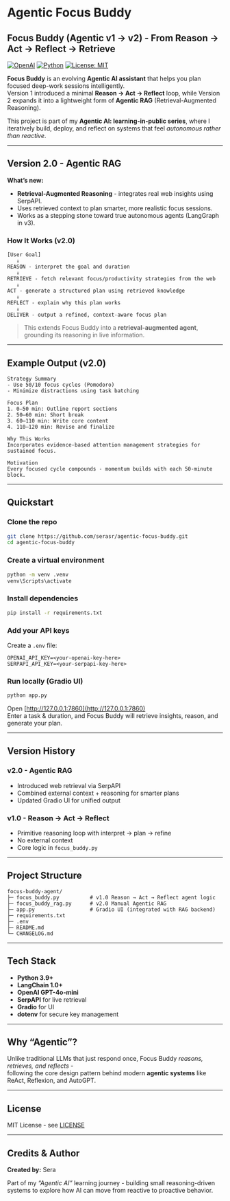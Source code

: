 # Agentic Focus Buddy
## Focus Buddy (Agentic v1 → v2) - From Reason → Act → Reflect → Retrieve

[![OpenAI](https://img.shields.io/badge/OpenAI-API-blue?logo=openai)](https://platform.openai.com)
[![Python](https://img.shields.io/badge/Python-3.9%2B-green?logo=python)](https://www.python.org/)
[![License: MIT](https://img.shields.io/badge/License-MIT-yellow.svg)](LICENSE)

**Focus Buddy** is an evolving **Agentic AI assistant** that helps you plan focused deep-work sessions intelligently.  
Version 1 introduced a minimal **Reason → Act → Reflect** loop, while Version 2 expands it into a lightweight form of **Agentic RAG** (Retrieval-Augmented Reasoning).

This project is part of my **Agentic AI: learning-in-public series**, where I iteratively build, deploy, and reflect on systems that feel *autonomous rather than reactive*.

---

## Version 2.0 - Agentic RAG

**What’s new:**
- **Retrieval-Augmented Reasoning** - integrates real web insights using SerpAPI.  
- Uses retrieved context to plan smarter, more realistic focus sessions.  
- Works as a stepping stone toward true autonomous agents (LangGraph in v3).

### How It Works (v2.0)
```
[User Goal]
   ↓
REASON - interpret the goal and duration  
   ↓
RETRIEVE - fetch relevant focus/productivity strategies from the web  
   ↓
ACT - generate a structured plan using retrieved knowledge  
   ↓
REFLECT - explain why this plan works  
   ↓
DELIVER - output a refined, context-aware focus plan
```
> This extends Focus Buddy into a **retrieval-augmented agent**, grounding its reasoning in live information.

---

## Example Output (v2.0)
```
Strategy Summary
- Use 50/10 focus cycles (Pomodoro)
- Minimize distractions using task batching

Focus Plan
1. 0–50 min: Outline report sections
2. 50–60 min: Short break
3. 60–110 min: Write core content
4. 110–120 min: Revise and finalize

Why This Works
Incorporates evidence-based attention management strategies for sustained focus.

Motivation
Every focused cycle compounds - momentum builds with each 50-minute block.
```

---

## Quickstart
### Clone the repo
```bash
git clone https://github.com/serasr/agentic-focus-buddy.git
cd agentic-focus-buddy
```

### Create a virtual environment
```bash
python -m venv .venv  
venv\Scripts\activate
```

### Install dependencies
```bash
pip install -r requirements.txt
```

### Add your API keys
Create a `.env` file:
```
OPENAI_API_KEY=<your-openai-key-here>
SERPAPI_API_KEY=<your-serpapi-key-here>
```

### Run locally (Gradio UI)
```bash
python app.py
```
Open [http://127.0.0.1:7860](http://127.0.0.1:7860)  
Enter a task & duration, and Focus Buddy will retrieve insights, reason, and generate your plan.

---

## Version History

### v2.0 - Agentic RAG
- Introduced web retrieval via SerpAPI  
- Combined external context + reasoning for smarter plans  
- Updated Gradio UI for unified output

### v1.0 - Reason → Act → Reflect
- Primitive reasoning loop with interpret → plan → refine  
- No external context  
- Core logic in `focus_buddy.py`

---

## Project Structure
```
focus-buddy-agent/
├─ focus_buddy.py          # v1.0 Reason → Act → Reflect agent logic  
├─ focus_buddy_rag.py      # v2.0 Manual Agentic RAG  
├─ app.py                  # Gradio UI (integrated with RAG backend)  
├─ requirements.txt  
├─ .env  
├─ README.md  
└─ CHANGELOG.md  
```

---

## Tech Stack
- **Python 3.9+**  
- **LangChain 1.0+**  
- **OpenAI GPT-4o-mini**  
- **SerpAPI** for live retrieval  
- **Gradio** for UI  
- **dotenv** for secure key management  

---

## Why “Agentic”?
Unlike traditional LLMs that just respond once, Focus Buddy *reasons, retrieves, and reflects* -  
following the core design pattern behind modern **agentic systems** like ReAct, Reflexion, and AutoGPT.

---

## License
MIT License - see [LICENSE](LICENSE)

---

## Credits & Author
**Created by:** Sera 

Part of my *“Agentic AI”* learning journey - building small reasoning-driven systems to explore how AI can move from reactive to proactive behavior.
